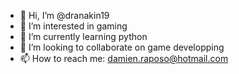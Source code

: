 - 👋 Hi, I’m @dranakin19
- 👀 I’m interested in gaming
- 🌱 I’m currently learning python
- 💞️ I’m looking to collaborate on game developping
- 📫 How to reach me: damien.raposo@hotmail.com

<!---
dranakin19/dranakin19 is a ✨ special ✨ repository because its `README.md` (this file) appears on your GitHub profile.
You can click the Preview link to take a look at your changes.
--->
